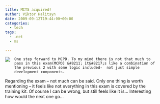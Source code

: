 ```yaml
---
title: MCTS acquired!
author: Viktor Halitsyn
date: 2009-09-12T19:44:00+00:00
categories:
  - tech
tags:
  - .net
  - ms

---
```

<div style="clear: both; text-align: center;">
  <a href="http://3.bp.blogspot.com/_SwypSVIrwAo/Sqv40_WiOaI/AAAAAAAAEyA/_Soi_9jMmo8/s1600-h/MCTS(rgb).jpg" style="clear: left; float: left; margin-bottom: 1em; margin-right: 1em;"><img border="0" src="http://3.bp.blogspot.com/_SwypSVIrwAo/Sqv40_WiOaI/AAAAAAAAEyA/_Soi_9jMmo8/s320/MCTS(rgb).jpg" /></a>
</div>

    One step forward to MCPD. To my mind there is not that much to pass in this exam(MCPD) &#8211; it&#8217;s like a combination of the previous 2 with some logic included-  not just simple development components.
  
   Regarding the exam &#8211; not much can be said. Only one thing is worth mentioning &#8211; it feels like not everything in this exam is covered by the training kit. Of course I can be wrong, but still feels like it is&#8230; Interesting how would the next one go&#8230;